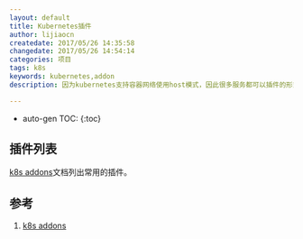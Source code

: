 ```yaml
---
layout: default
title: Kubernetes插件
author: lijiaocn
createdate: 2017/05/26 14:35:58
changedate: 2017/05/26 14:54:14
categories: 项目
tags: k8s
keywords: kubernetes,addon
description: 因为kubernetes支持容器网络使用host模式，因此很多服务都可以插件的形式安装到k8s中。

---
```


* auto-gen TOC:
{:toc}

## 插件列表

[k8s addons][1]文档列出常用的插件。


## 参考

1. [k8s addons][1]

[1]: https://kubernetes.io/docs/concepts/cluster-administration/addons/  "k8s addons" 
